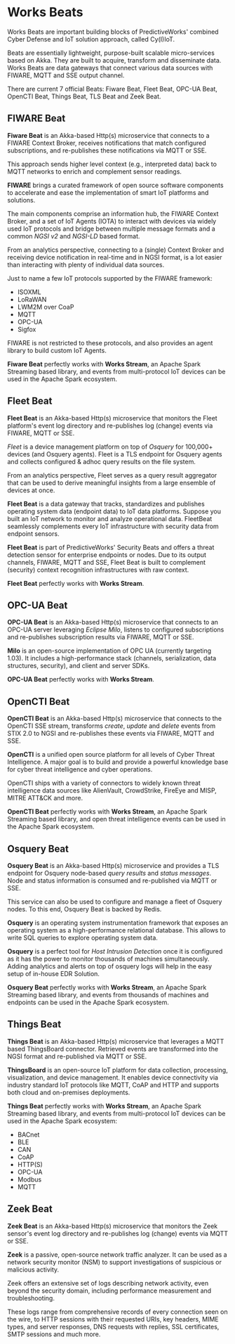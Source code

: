 
# Works Beats

Works Beats are important building blocks of PredictiveWorks' combined Cyber Defense
and IoT solution approach, called Cy(I)IoT.

Beats are essentially lightweight, purpose-built scalable micro-services based on Akka.
They are built to acquire, transform and disseminate data. Works Beats are data gateways
that connect various data sources with FIWARE, MQTT and SSE output channel.

There are current 7 official Beats: Fiware Beat, Fleet Beat, OPC-UA Beat, OpenCTI Beat, Things Beat, 
TLS Beat and Zeek Beat.

## FIWARE Beat

**Fiware Beat** is an Akka-based Http(s) microservice that connects to a FIWARE Context Broker, 
receives notifications that match configured subscriptions, and re-publishes these notifications 
via MQTT or SSE. 

This approach sends higher level context (e.g., interpreted data) back to MQTT networks to enrich 
and complement sensor readings. 

**FIWARE** brings a curated framework of open source software components to accelerate and
ease the implementation of smart IoT platforms and solutions.

The main components comprise an information hub, the FIWARE Context Broker, and a set of
IoT Agents (IOTA) to interact with devices via widely used IoT protocols and bridge between
multiple message formats and a common *NGSI v2* and *NGSI-LD* based format.

From an analytics perspective, connecting to a (single) Context Broker and receiving
device notification in real-time and in NGSI format, is a lot easier than interacting 
with plenty of individual data sources.

Just to name a few IoT protocols supported by the FIWARE framework:
* ISOXML
* LoRaWAN
* LWM2M over CoaP
* MQTT
* OPC-UA
* Sigfox

FIWARE is not restricted to these protocols, and also provides an agent library to build
custom IoT Agents.

**Fiware Beat** perfectly works with **Works Stream**, an Apache Spark Streaming based library,
and events from multi-protocol IoT devices can be used in the Apache Spark ecosystem.

## Fleet Beat

**Fleet Beat** is an Akka-based Http(s) microservice that monitors the Fleet platform's
event log directory and re-publishes log (change) events via FIWARE, MQTT or SSE.

*Fleet* is a device management platform on top of *Osquery* for 100,000+ devices (and Osquery
agents). Fleet is a TLS endpoint for Osquery agents and collects configured & adhoc query 
results on the file system.  

From an analytics perspective, Fleet serves as a query result aggregator that can be used to
derive meaningful insights from a large ensemble of devices at once.

**Fleet Beat** is a data gateway that tracks, standardizes and publishes operating system
data (endpoint data) to IoT data platforms. Suppose you built an IoT network to monitor and
analyze operational data. FleetBeat seamlessly complements every IoT infrastructure with
security data from endpoint sensors.

**Fleet Beat** is part of PredictiveWorks' Security Beats and offers a threat detection sensor
for enterprise endpoints or nodes. Due to its output channels, FIWARE, MQTT and SSE, Fleet Beat 
is built to complement (security) context recognition infrastructures with raw context.

**Fleet Beat** perfectly works with **Works Stream**.

## OPC-UA Beat

**OPC-UA Beat** is an Akka-based Http(s) microservice that connects to an OPC-UA server leveraging 
*Eclipse Milo*, listens to configured subscriptions and re-publishes subscription results via 
FIWARE, MQTT or SSE.

**Milo** is an open-source implementation of OPC UA (currently targeting 1.03). It includes a 
high-performance stack (channels, serialization, data structures, security), and client and 
server SDKs.

**OPC-UA Beat** perfectly works with **Works Stream**.

## OpenCTI Beat

**OpenCTI Beat** is an Akka-based Http(s) microservice that connects to the OpenCTI
SSE stream, transforms *create*, *update* and *delete* events from STIX 2.0 to NGSI and
re-publishes these events via FIWARE, MQTT and SSE.

**OpenCTI** is a unified open source platform for all levels of Cyber Threat Intelligence.
A major goal is to build and provide a powerful knowledge base for cyber threat intelligence
and cyber operations.

OpenCTI ships with a variety of connectors to widely known threat intelligence data sources
like AlienVault, CrowdStrike, FireEye and MISP, MITRE ATT&CK and more.

**OpenCTI Beat** perfectly works with **Works Stream**, an Apache Spark Streaming based library,
and open threat intelligence events can be used in the Apache Spark ecosystem. 

## Osquery Beat

**Osquery Beat** is an Akka-based Http(s) microservice and provides a TLS endpoint
for Osquery node-based *query results* and *status messages*. Node and status information
is consumed and re-published via MQTT or SSE.

This service can also be used to configure and manage a fleet of Osquery nodes. To this end,
Osquery Beat is backed by Redis.

**Osquery** is an operating system instrumentation framework that exposes an operating system
as a high-performance relational database. This allows to write SQL queries to explore operating
system data.

**Osquery** is a perfect tool for *Host Intrusion Detection* once it is configured as it has the
power to monitor thousands of machines simultaneously. Adding analytics and alerts on top of osquery
logs will help in the easy setup of in-house EDR Solution.

**Osquery Beat** perfectly works with **Works Stream**, an Apache Spark Streaming based library,
and events from thousands of machines and endpoints can be used in the Apache Spark ecosystem.

## Things Beat

**Things Beat** is an Akka-based Http(s) microservice that leverages a MQTT based ThingsBoard connector. 
Retrieved events are transformed into the NGSI format and re-published via MQTT or SSE.

**ThingsBoard** is an open-source IoT platform for data collection, processing, visualization, and device management.
It enables device connectivity via industry standard IoT protocols like MQTT, CoAP and HTTP and supports both cloud and
on-premises deployments.

**Things Beat** perfectly works with **Works Stream**, an Apache Spark Streaming based library,
and events from multi-protocol IoT devices can be used in the Apache Spark ecosystem:
* BACnet
* BLE
* CAN
* CoAP
* HTTP(S)
* OPC-UA
* Modbus
* MQTT

## Zeek Beat

**Zeek Beat** is an Akka-based Http(s) microservice that monitors the Zeek sensor's
event log directory and re-publishes log (change) events via MQTT or SSE.

**Zeek** is a passive, open-source network traffic analyzer. It can be used as a network security 
monitor (NSM) to support investigations of suspicious or malicious activity. 

Zeek offers an extensive set of logs describing network activity, even beyond the security domain, 
including performance measurement and troubleshooting. 

These logs range from comprehensive records of every connection seen on the wire, to HTTP sessions
with their requested URIs, key headers, MIME types, and server responses, DNS requests with replies,
SSL certificates, SMTP sessions and much more. 
